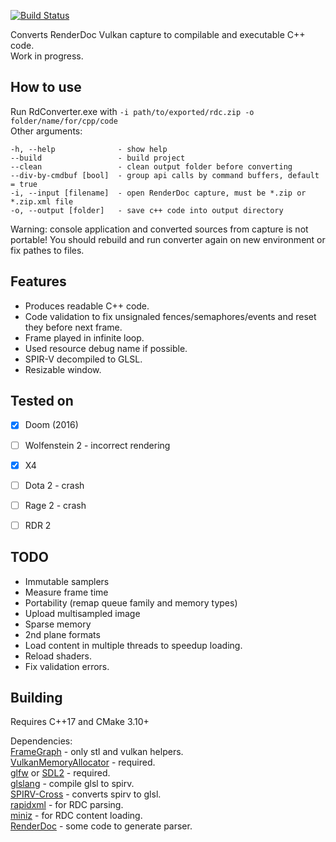 [![Build Status](https://img.shields.io/travis/azhirnov/RDCtoVkCpp/master.svg?logo=travis)](https://travis-ci.com/azhirnov/RDCtoVkCpp)

Converts RenderDoc Vulkan capture to compilable and executable C++ code.<br/>
Work in progress.


## How to use
Run RdConverter.exe with ```-i path/to/exported/rdc.zip -o folder/name/for/cpp/code```<br/>
Other arguments:
```
-h, --help              - show help
--build                 - build project
--clean                 - clean output folder before converting
--div-by-cmdbuf [bool]  - group api calls by command buffers, default = true
-i, --input [filename]  - open RenderDoc capture, must be *.zip or *.zip.xml file
-o, --output [folder]   - save c++ code into output directory
```
Warning: console application and converted sources from capture is not portable!
You should rebuild and run converter again on new environment or fix pathes to files.


## Features
* Produces readable C++ code.
* Code validation to fix unsignaled fences/semaphores/events and reset they before next frame.
* Frame played in infinite loop.
* Used resource debug name if possible.
* SPIR-V decompiled to GLSL.
* Resizable window.


## Tested on
* [x] Doom (2016)
* [ ] Wolfenstein 2 - incorrect rendering
* [x] X4
* [ ] Dota 2 - crash
* [ ] Rage 2 - crash
* [ ] RDR 2


## TODO
* Immutable samplers
* Measure frame time
* Portability (remap queue family and memory types)
* Upload multisampled image
* Sparse memory
* 2nd plane formats
* Load content in multiple threads to speedup loading.
* Reload shaders.
* Fix validation errors.


## Building
Requires C++17 and CMake 3.10+

Dependencies:<br/>
[FrameGraph](https://github.com/azhirnov/FrameGraph) - only stl and vulkan helpers.<br/>
[VulkanMemoryAllocator](https://github.com/GPUOpen-LibrariesAndSDKs/VulkanMemoryAllocator) - required.<br/>
[glfw](https://github.com/glfw/glfw) or [SDL2](https://www.libsdl.org) - required.<br/>
[glslang](https://github.com/KhronosGroup/glslang) - compile glsl to spirv.<br/>
[SPIRV-Cross](https://github.com/KhronosGroup/SPIRV-Cross) - converts spirv to glsl.<br/>
[rapidxml](https://github.com/dwd/rapidxml) - for RDC parsing.<br/>
[miniz](https://github.com/richgel999/miniz) - for RDC content loading.<br/>
[RenderDoc](https://github.com/baldurk/renderdoc) - some code to generate parser.<br/>

